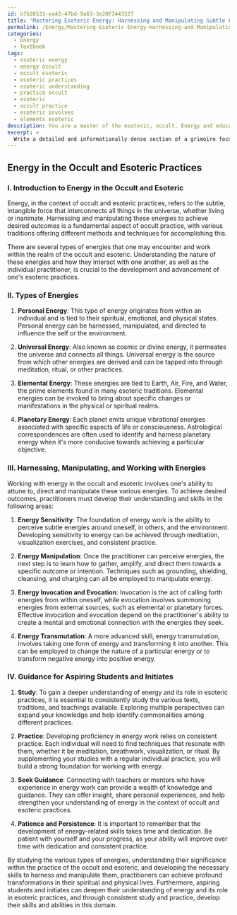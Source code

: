```yaml
---
id: b7b28533-ea43-47bd-9a63-3e20f3443527
title: 'Mastering Esoteric Energy: Harnessing and Manipulating Subtle Forces'
permalink: /Energy/Mastering-Esoteric-Energy-Harnessing-and-Manipulating-Subtle-Forces/
categories:
  - Energy
  - Textbook
tags:
  - esoteric energy
  - energy occult
  - occult esoteric
  - esoteric practices
  - esoteric understanding
  - practice occult
  - esoteric
  - occult practice
  - esoteric involves
  - elements esoteric
description: You are a master of the esoteric, occult, Energy and education, you have written many textbooks on the subject in ways that provide students with rich and deep understanding of the subject. You are being asked to write textbook-like sections on a topic and you do it with full context, explainability, and reliability in accuracy to the true facts of the topic at hand, in a textbook style that a student would easily be able to learn from, in a rich, engaging, and contextual way. Always include relevant context (such as formulas and history), related concepts, and in a way that someone can gain deep insights from.
excerpt: > 
  Write a detailed and informationally dense section of a grimoire focusing on the topic of Energy within the realm of the occult and esoteric. Include an overview of the various types of energies, their significance in the practice of the occult, and how practitioners can harness, manipulate, and work with these energies to achieve desired outcomes. Also, provide guidance for aspiring students and initiates on how to develop their understanding and skills related to Energy in their esoteric practices.
---
```


## Energy in the Occult and Esoteric Practices

### I. Introduction to Energy in the Occult and Esoteric

Energy, in the context of occult and esoteric practices, refers to the subtle, intangible force that interconnects all things in the universe, whether living or inanimate. Harnessing and manipulating these energies to achieve desired outcomes is a fundamental aspect of occult practice, with various traditions offering different methods and techniques for accomplishing this.

There are several types of energies that one may encounter and work within the realm of the occult and esoteric. Understanding the nature of these energies and how they interact with one another, as well as the individual practitioner, is crucial to the development and advancement of one's esoteric practices.

### II. Types of Energies

1. **Personal Energy**: This type of energy originates from within an individual and is tied to their spiritual, emotional, and physical states. Personal energy can be harnessed, manipulated, and directed to influence the self or the environment.

2. **Universal Energy**: Also known as cosmic or divine energy, it permeates the universe and connects all things. Universal energy is the source from which other energies are derived and can be tapped into through meditation, ritual, or other practices.

3. **Elemental Energy**: These energies are tied to Earth, Air, Fire, and Water, the prime elements found in many esoteric traditions. Elemental energies can be invoked to bring about specific changes or manifestations in the physical or spiritual realms.

4. **Planetary Energy**: Each planet emits unique vibrational energies associated with specific aspects of life or consciousness. Astrological correspondences are often used to identify and harness planetary energy when it's more conducive towards achieving a particular objective.

### III. Harnessing, Manipulating, and Working with Energies

Working with energy in the occult and esoteric involves one's ability to attune to, direct and manipulate these various energies. To achieve desired outcomes, practitioners must develop their understanding and skills in the following areas:

1. **Energy Sensitivity**: The foundation of energy work is the ability to perceive subtle energies around oneself, in others, and the environment. Developing sensitivity to energy can be achieved through meditation, visualization exercises, and consistent practice.

2. **Energy Manipulation**: Once the practitioner can perceive energies, the next step is to learn how to gather, amplify, and direct them towards a specific outcome or intention. Techniques such as grounding, shielding, cleansing, and charging can all be employed to manipulate energy.

3. **Energy Invocation and Evocation**: Invocation is the act of calling forth energies from within oneself, while evocation involves summoning energies from external sources, such as elemental or planetary forces. Effective invocation and evocation depend on the practitioner's ability to create a mental and emotional connection with the energies they seek.

4. **Energy Transmutation**: A more advanced skill, energy transmutation, involves taking one form of energy and transforming it into another. This can be employed to change the nature of a particular energy or to transform negative energy into positive energy.

### IV. Guidance for Aspiring Students and Initiates

1. **Study**: To gain a deeper understanding of energy and its role in esoteric practices, it is essential to consistently study the various texts, traditions, and teachings available. Exploring multiple perspectives can expand your knowledge and help identify commonalities among different practices.

2. **Practice**: Developing proficiency in energy work relies on consistent practice. Each individual will need to find techniques that resonate with them, whether it be meditation, breathwork, visualization, or ritual. By supplementing your studies with a regular individual practice, you will build a strong foundation for working with energy.

3. **Seek Guidance**: Connecting with teachers or mentors who have experience in energy work can provide a wealth of knowledge and guidance. They can offer insight, share personal experiences, and help strengthen your understanding of energy in the context of occult and esoteric practices.

4. **Patience and Persistence**: It is important to remember that the development of energy-related skills takes time and dedication. Be patient with yourself and your progress, as your ability will improve over time with dedication and consistent practice.

By studying the various types of energies, understanding their significance within the practice of the occult and esoteric, and developing the necessary skills to harness and manipulate them, practitioners can achieve profound transformations in their spiritual and physical lives. Furthermore, aspiring students and initiates can deepen their understanding of energy and its role in esoteric practices, and through consistent study and practice, develop their skills and abilities in this domain.
